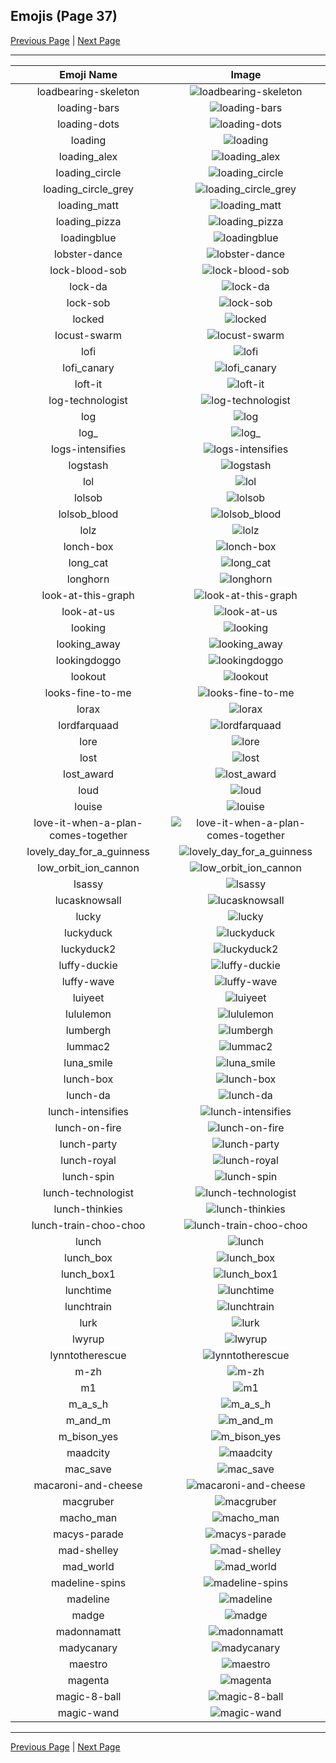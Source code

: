 
## Emojis (Page 37)

[Previous Page](/docs/rc/page-l-0036.md)
  | [Next Page](/docs/rc/page-m-0038.md)

<hr />

|Emoji Name|Image|
| :-: | :-: |
|loadbearing-skeleton| ![loadbearing-skeleton](/emojis/rc/loadbearing-skeleton.png)|
|loading-bars| ![loading-bars](/emojis/rc/loading-bars.gif)|
|loading-dots| ![loading-dots](/emojis/rc/loading-dots.gif)|
|loading| ![loading](/emojis/rc/loading.gif)|
|loading_alex| ![loading_alex](/emojis/rc/loading_alex.gif)|
|loading_circle| ![loading_circle](/emojis/rc/loading_circle.gif)|
|loading_circle_grey| ![loading_circle_grey](/emojis/rc/loading_circle_grey.gif)|
|loading_matt| ![loading_matt](/emojis/rc/loading_matt.gif)|
|loading_pizza| ![loading_pizza](/emojis/rc/loading_pizza.gif)|
|loadingblue| ![loadingblue](/emojis/rc/loadingblue.gif)|
|lobster-dance| ![lobster-dance](/emojis/rc/lobster-dance.gif)|
|lock-blood-sob| ![lock-blood-sob](/emojis/rc/lock-blood-sob.png)|
|lock-da| ![lock-da](/emojis/rc/lock-da.png)|
|lock-sob| ![lock-sob](/emojis/rc/lock-sob.png)|
|locked| ![locked](/emojis/rc/locked.png)|
|locust-swarm| ![locust-swarm](/emojis/rc/locust-swarm.gif)|
|lofi| ![lofi](/emojis/rc/lofi.jpg)|
|lofi_canary| ![lofi_canary](/emojis/rc/lofi_canary.png)|
|loft-it| ![loft-it](/emojis/rc/loft-it.jpg)|
|log-technologist| ![log-technologist](/emojis/rc/log-technologist.png)|
|log| ![log](/emojis/rc/log.jpg)|
|log_| ![log_](/emojis/rc/log_.png)|
|logs-intensifies| ![logs-intensifies](/emojis/rc/logs-intensifies.gif)|
|logstash| ![logstash](/emojis/rc/logstash.png)|
|lol| ![lol](/emojis/rc/lol.gif)|
|lolsob| ![lolsob](/emojis/rc/lolsob.png)|
|lolsob_blood| ![lolsob_blood](/emojis/rc/lolsob_blood.png)|
|lolz| ![lolz](/emojis/rc/lolz.gif)|
|lonch-box| ![lonch-box](/emojis/rc/lonch-box.png)|
|long_cat| ![long_cat](/emojis/rc/long_cat.png)|
|longhorn| ![longhorn](/emojis/rc/longhorn.png)|
|look-at-this-graph| ![look-at-this-graph](/emojis/rc/look-at-this-graph.gif)|
|look-at-us| ![look-at-us](/emojis/rc/look-at-us.gif)|
|looking| ![looking](/emojis/rc/looking.gif)|
|looking_away| ![looking_away](/emojis/rc/looking_away.jpg)|
|lookingdoggo| ![lookingdoggo](/emojis/rc/lookingdoggo.gif)|
|lookout| ![lookout](/emojis/rc/lookout.png)|
|looks-fine-to-me| ![looks-fine-to-me](/emojis/rc/looks-fine-to-me.jpg)|
|lorax| ![lorax](/emojis/rc/lorax.png)|
|lordfarquaad| ![lordfarquaad](/emojis/rc/lordfarquaad.jpg)|
|lore| ![lore](/emojis/rc/lore.png)|
|lost| ![lost](/emojis/rc/lost.png)|
|lost_award| ![lost_award](/emojis/rc/lost_award.png)|
|loud| ![loud](/emojis/rc/loud.gif)|
|louise| ![louise](/emojis/rc/louise.gif)|
|love-it-when-a-plan-comes-together| ![love-it-when-a-plan-comes-together](/emojis/rc/love-it-when-a-plan-comes-together.png)|
|lovely_day_for_a_guinness| ![lovely_day_for_a_guinness](/emojis/rc/lovely_day_for_a_guinness.png)|
|low_orbit_ion_cannon| ![low_orbit_ion_cannon](/emojis/rc/low_orbit_ion_cannon.png)|
|lsassy| ![lsassy](/emojis/rc/lsassy.png)|
|lucasknowsall| ![lucasknowsall](/emojis/rc/lucasknowsall.jpg)|
|lucky| ![lucky](/emojis/rc/lucky.jpg)|
|luckyduck| ![luckyduck](/emojis/rc/luckyduck.jpg)|
|luckyduck2| ![luckyduck2](/emojis/rc/luckyduck2.jpg)|
|luffy-duckie| ![luffy-duckie](/emojis/rc/luffy-duckie.gif)|
|luffy-wave| ![luffy-wave](/emojis/rc/luffy-wave.gif)|
|luiyeet| ![luiyeet](/emojis/rc/luiyeet.png)|
|lululemon| ![lululemon](/emojis/rc/lululemon.png)|
|lumbergh| ![lumbergh](/emojis/rc/lumbergh.png)|
|lummac2| ![lummac2](/emojis/rc/lummac2.png)|
|luna_smile| ![luna_smile](/emojis/rc/luna_smile.png)|
|lunch-box| ![lunch-box](/emojis/rc/lunch-box.png)|
|lunch-da| ![lunch-da](/emojis/rc/lunch-da.png)|
|lunch-intensifies| ![lunch-intensifies](/emojis/rc/lunch-intensifies.gif)|
|lunch-on-fire| ![lunch-on-fire](/emojis/rc/lunch-on-fire.gif)|
|lunch-party| ![lunch-party](/emojis/rc/lunch-party.gif)|
|lunch-royal| ![lunch-royal](/emojis/rc/lunch-royal.png)|
|lunch-spin| ![lunch-spin](/emojis/rc/lunch-spin.gif)|
|lunch-technologist| ![lunch-technologist](/emojis/rc/lunch-technologist.png)|
|lunch-thinkies| ![lunch-thinkies](/emojis/rc/lunch-thinkies.png)|
|lunch-train-choo-choo| ![lunch-train-choo-choo](/emojis/rc/lunch-train-choo-choo.gif)|
|lunch| ![lunch](/emojis/rc/lunch.jpg)|
|lunch_box| ![lunch_box](/emojis/rc/lunch_box.gif)|
|lunch_box1| ![lunch_box1](/emojis/rc/lunch_box1.gif)|
|lunchtime| ![lunchtime](/emojis/rc/lunchtime.gif)|
|lunchtrain| ![lunchtrain](/emojis/rc/lunchtrain.gif)|
|lurk| ![lurk](/emojis/rc/lurk.jpg)|
|lwyrup| ![lwyrup](/emojis/rc/lwyrup.jpg)|
|lynntotherescue| ![lynntotherescue](/emojis/rc/lynntotherescue.png)|
|m-zh| ![m-zh](/emojis/rc/m-zh.png)|
|m1| ![m1](/emojis/rc/m1.png)|
|m_a_s_h| ![m_a_s_h](/emojis/rc/m_a_s_h.jpg)|
|m_and_m| ![m_and_m](/emojis/rc/m_and_m.png)|
|m_bison_yes| ![m_bison_yes](/emojis/rc/m_bison_yes.png)|
|maadcity| ![maadcity](/emojis/rc/maadcity.jpg)|
|mac_save| ![mac_save](/emojis/rc/mac_save.png)|
|macaroni-and-cheese| ![macaroni-and-cheese](/emojis/rc/macaroni-and-cheese.png)|
|macgruber| ![macgruber](/emojis/rc/macgruber.png)|
|macho_man| ![macho_man](/emojis/rc/macho_man.png)|
|macys-parade| ![macys-parade](/emojis/rc/macys-parade.png)|
|mad-shelley| ![mad-shelley](/emojis/rc/mad-shelley.png)|
|mad_world| ![mad_world](/emojis/rc/mad_world.png)|
|madeline-spins| ![madeline-spins](/emojis/rc/madeline-spins.gif)|
|madeline| ![madeline](/emojis/rc/madeline.gif)|
|madge| ![madge](/emojis/rc/madge.gif)|
|madonnamatt| ![madonnamatt](/emojis/rc/madonnamatt.jpg)|
|madycanary| ![madycanary](/emojis/rc/madycanary.jpg)|
|maestro| ![maestro](/emojis/rc/maestro.jpg)|
|magenta| ![magenta](/emojis/rc/magenta.png)|
|magic-8-ball| ![magic-8-ball](/emojis/rc/magic-8-ball.png)|
|magic-wand| ![magic-wand](/emojis/rc/magic-wand.png)|

<hr/>

[Previous Page](/docs/rc/page-l-0036.md)
  | [Next Page](/docs/rc/page-m-0038.md)